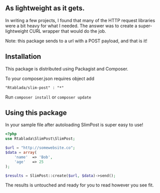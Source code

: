 ## As lightweight as it gets.

In writing a few projects, I found that many of the HTTP request libraries were a bit heavy for what I needed.
The answer was to create a super-lightweight CURL wrapper that would do the job.

Note: this package sends to a url with a POST payload, and that is it!

## Installation

This package is distributed using Packagist and Composer.

To your composer.json requires object add

`"Rtablada/slim-post" : "*"`

Run `composer install` or `composer update`

## Using this package

In your sample file after autoloading SlimPost is super easy to use!

```php
<?php
use Rtablada\SlimPost\SlimPost;

$url = "http://somewebsite.co";
$data = array(
	'name'	=> 'Bob',
	'age'	=> 25
);

$results = SlimPost::create($url, $data)->send();
```
The results is untouched and ready for you to read however you see fit.